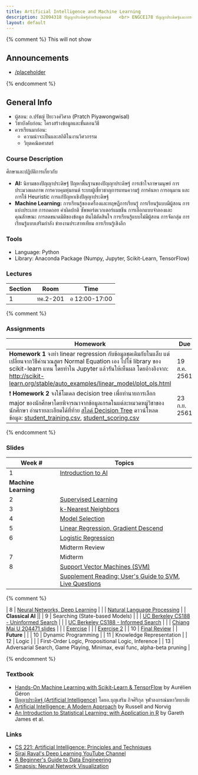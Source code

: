 ```yaml
---
title: Artificial Intelligence and Machine Learning
description: 32094318 ปัญญาประดิษฐ์สำหรับหุ่นยนต์	<br> ENGCE178 ปัญญาประดิษฐ์และการเรียนรู้ของเครื่อง <br><br> วิศวกรรมคอมพิวเตอร์ มหาวิทยาลัยเทคโนโลยีราชมงคลล้านนา
layout: default
---
```

{% comment %} 
  This will not show

<div class="course-announcements">
  <h2 id="announcements">Announcements</h2>
  <ul>
    <li><a href="">/placeholder</a></li>
  </ul>
</div>
{% endcomment %} 

## General Info
- ผู้สอน: อ.ปรัชญ์ ปิยะวงศ์วิศาล (Pratch Piyawongwisal)
- วิชาบังคับก่อน: โครงสร้างข้อมูลและขั้นตอนวิธี
- ควรเรียนมาก่อน: 
  - ความน่าจะเป็นและสถิติในงานวิศวกรรม 
  - วิยุตคณิตศาสตร์  


### Course Description

ศึกษาและปฏิบัติการเกี่ยวกับ 
- **AI:** นิยามของปัญญาประดิษฐ์ ปัญหาพื้นฐานของปัญญาประดิษฐ์ การเข้าใจภาษามนุษย์ การประมวลผลภาพ การควบคุมหุ่นยนต์ ระบบผู้เชี่ยวชาญการแทนความรู้ การค้นหา การอนุมาน และการใช้ Heuristic การแก้ปัญหาเชิงปัญญาประดิษฐ์ 
- **Machine Learning:** การเรียนรู้ของเครื่องและทฤษฎีการเรียนรู้ การเรียนรู้แบบมีผู้สอน  การแบ่งประเภท  การถดถอย ค่าผิดปกติ ซัพพอร์ตเวกเตอร์แมชชีน การเลือกแบบจำลองและคุณลักษณะ การลดขนาดมิติของข้อมูล ต้นไม้ตัดสินใจ การเรียนรู้แบบไม่มีผู้สอน การจัดกลุ่ม การเรียนรู้แบบเสริมกำลัง ข่ายงานประสาทเทียม การเรียนรู้เชิงลึก 

### Tools
- Language: Python
- Library: Anaconda Package (Numpy, Jupyter, Scikit-Learn, TensorFlow)

### Lectures

| Section | Room | Time | 
| --- | --- | --- |
| 1 | ทค.2-201 | อ 12:00-17:00 |

{% comment %} 


### Assignments

| Homework | Due |
| --- | --- | 
| **Homework 1** จงทำ linear regression กับข้อมูลชุดเดิมกับในแล็บ แต่เปลี่ยนจากวิธีคำนวณสูตร Normal Equation เอง ไปใช้ library ของ scikit-learn แทน โดยทำใน Jupyter แล้วรันให้เห็นผล โดยอ้างอิงจาก: http://scikit-learn.org/stable/auto_examples/linear_model/plot_ols.html  | 19 ส.ค. 2561 | 
| :exclamation: **Homework 2** จงใช้โมเดล decision tree เพื่อทำนายการเลือก major ของนักศึกษาโดยพิจารณาจากข้อมูลเกรดในแต่ละหมวดหมู่วิชาของนักศึกษา อ่านรายละเอียดได้ที่ท้าย [สไลด์ Decision Tree](6%20-%20Decision%20Tree.pdf) ดาวน์โหลดข้อมูล: [student_training.csv](data/student_training.csv), [student_scoring.csv](data/student_scoring.csv) | 23 ก.ย. 2561 |

{% endcomment %} 


### Slides

| Week # | Topics |
| --- | --- | 
| 1 | [Introduction to AI](slides/1-intro.pdf) |
| **Machine Learning** ||
| 2 | [Supervised Learning](slides/2-supervised.pdf) |
| 3 | [k-Nearest Neighbors](slides/3-knn.pdf)|
| 4 | [Model Selection](slides/4-model-selection.pdf) |
| 5 | [Linear Regression, Gradient Descend](slides/5-linear-regression.pdf) | 
| 6 | [Logistic Regression](slides/6-logistic-regression.pdf) |
|   | Midterm Review |
| 7 | Midterm | 
| 8 | [Support Vector Machines (SVM)](slides/7-svm.pdf) |
|   | [Supplement Reading: User's Guide to SVM](http://pyml.sourceforge.net/doc/howto.pdf), [Live Questions](https://app.sli.do/event/qplpkuub/live/questions) |


{% comment %}

| 8 | [Neural Networks, Deep Learning](slides-2018/7%20-%20Neural%20Networks.pdf) |
|   | [Natural Language Processing](slides-2018/8%20-%20NLP.pdf) |
| **Classical AI** ||
| 9 | Searching (State-based Models) |
|   | [UC Berkeley CS188 - Uninformed Search](http://ai.berkeley.edu/slides/Lecture%202%20--%20Uninformed%20Search/SP14%20CS188%20Lecture%202%20--%20Uninformed%20Search.pptx) |
|   | [UC Berkeley CS188 - Informed Search](http://ai.berkeley.edu/slides/Lecture%203%20--%20Informed%20Search/SP14%20CS188%20Lecture%203%20--%20Informed%20Search.pptx) |
|   | [Chiang Mai U 204471 slides](slides-2018/http://www.cs.science.cmu.ac.th/course/204471/lib/exe/fetch.php?media=04_searching_01_uninformed.pdf) |
|   | [Exercise](http://ai.berkeley.edu/sections/section_0_v55LOfoUUwiW1k6Nchnk3Dw6WQuTW8.pdf) |
|   | [Exercise 2](https://inst.eecs.berkeley.edu/~cs188/fa18/assets/hw/CS_188_Fall_2018_Written_HW1.pdf) |
| 10 | [Final Review]() |
| **Future** | |
| 10 | Dynamic Programming | 
| 11 | Knowledge Representation | 
| 12 | Logic |
|   | First-Order Logic, Propositional Logic, Inference | 
| 13 | Adversarial Search, Game Playing, Minimax, eval func, alpha-beta pruning |

{% endcomment %}

### Textbook
- [Hands-On Machine Learning with Scikit-Learn & TensorFlow](https://www.amazon.com/_/dp/1491962291?tag=oreilly20-20) by Aurélien Géron
- [ปัญญาประดิษฐ์ (Artificial Intelligence)](http://www.cp.eng.chula.ac.th/~boonserm/teaching/ai1.0.2.pdf) โดยอ.บุญเสริม กิจศิริกุล จุฬาลงกรณ์มหาวิทยาลัย
- [Artificial Intelligence: A Modern Approach](https://www.amazon.com/Artificial-Intelligence-Approach-Stuart-Russell/dp/9332543518/) by Russell and Norvig
- [An Introduction to Statistical Learning: with Application in R](https://www.amazon.com/Introduction-Statistical-Learning-Applications-Statistics/dp/1461471370) by Gareth James et al.

### Links
- [CS 221: Artificial Intelligence: Principles and Techniques](http://web.stanford.edu/class/cs221/index.html#coursework)
- [Siraj Raval's Deep Learning YouTube Channel](https://www.youtube.com/channel/UCWN3xxRkmTPmbKwht9FuE5A)
- [A Beginner's Guide to Data Engineering](https://medium.com/@rchang/a-beginners-guide-to-data-engineering-part-i-4227c5c457d7)
- [Sinapsis: Neural Network Visualization](https://chumo.github.io/Sinapsis/)
